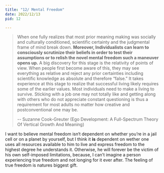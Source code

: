 ```yaml
---
title: "12/ Mental Freedom"
date: 2022/12/13
pid: 12

---
```


> When one fully realizes that most prior meaning making was socially and culturally conditioned, scientific certainty and the judgmental frame of mind break down. **Moreover, Individualists can learn to consciously scrutinize their beliefs in order to test their assumptions or to relish the novel mental freedom such a maneuver opens up.** A big discovery for this stage is the relativity of points of view. When people first become aware of this, they may see everything as relative and reject any prior certainties including scientific knowledge as absolute and therefore “false.” It takes experience at this stage to realize that successful living likely requires some of the earlier values. Most individuals need to make a living to survive. Sticking with a job one may not totally like and getting along with others who do not appreciate constant questioning is thus a requirement for most adults no matter how creative and postconventional one may be.
>
> -- Suzanne Cook-Greuter (Ego Development: A Full-Spectrum Theory Of Vertical Growth And Meaning)

I want to believe mental freedom isn‘t dependent on whether you’re in a jail cell or on a planet by yourself, but I think it **is** dependent on wether one uses all resources available to him to live and express freedom to the highest degree he understands it. Otherwise, he will forever be the victim of his own self-imposed limitations, because, I can’t imagine a person experiencing true freedom and not longing for it ever after. The feeling of true freedom is natures biggest gift. 
